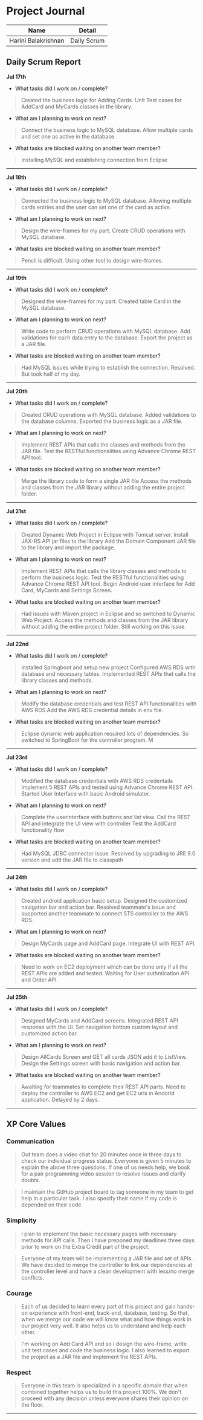 # Project Journal

|Name | Detail|
|---|---|
| Harini Balakrishnan | Daily Scrum |

## Daily Scrum Report

**Jul 17th**

- What tasks did I work on / complete?

> Created the business logic for Adding Cards.
> Unit Test cases for AddCard and MyCards classes in the library.

- What am I planning to work on next?

> Connect the business logic to MySQL database.
> Allow multiple cards and set one as active in the database.

- What tasks are blocked waiting on another team member?

> Installing MySQL and establishing connection from Eclipse

----


**Jul 18th**

- What tasks did I work on / complete?

> Connected the business logic to MySQL database.
> Allowing multiple cards entries and the user can set one of the card as active.

- What am I planning to work on next?

> Design the wire-frames for my part.
> Create CRUD operations with MySQL database.

- What tasks are blocked waiting on another team member?

> Pencil is difficult. Using other tool to design wire-frames.

----


**Jul 19th**

- What tasks did I work on / complete?

> Designed the wire-frames for my part.
> Created table Card in the MySQL database.

- What am I planning to work on next?

> Write code to perform CRUD operations with MySQL database.
> Add validations for each data entry to the database.
> Export the project as a JAR file.

- What tasks are blocked waiting on another team member?

> Had MySQL issues while trying to establish the connection. Resolved. But took half of my day.

----


**Jul 20th**

- What tasks did I work on / complete?

> Created CRUD operations with MySQL database.
> Added validations to the database columns.
> Exported the business logic as a JAR file.

- What am I planning to work on next?

> Implement REST APIs that calls the classes and methods from the JAR file.
> Test the RESTful functionalities using Advance Chrome REST API tool.


- What tasks are blocked waiting on another team member?

> Merge the library code to form a single JAR file
> Access the methods and classes from the JAR library without adding the entire project folder.

----


**Jul 21st**

- What tasks did I work on / complete?

> Created Dynamic Web Project in Eclipse with Tomcat server.
> Install JAX-RS API jar files to the library
> Add the Domain Component JAR file to the library and import the package.

- What am I planning to work on next?

> Implement REST APIs that calls the library classes and methods to perform the business logic.
> Test the RESTful functionalities using Advance Chrome REST API tool.
> Begin Android user interface for Add Card, MyCards and Settings Screen.

- What tasks are blocked waiting on another team member?

> Had issues with Maven project in Eclipse and so switched to Dynamic Web Project.
> Access the methods and classes from the JAR library without adding the entire project folder. Still working on this issue.

----


**Jul 22nd**

- What tasks did I work on / complete?
> Installed Springboot and setup new project
> Configured AWS RDS with database and necessary tables.
> Implemented REST APIs that calls the library classes and methods.

- What am I planning to work on next?
> Modify the database credentials and test REST API functionalities with AWS RDS 
> Add the AWS RDS credential details in env file.

- What tasks are blocked waiting on another team member?
> Eclipse dynamic web application required lots of dependencies. So switched to SpringBoot for the controller program.
> M 

----


**Jul 23rd**

- What tasks did I work on / complete?
> Modified the database credentials with AWS RDS credentails 
> Implement 5 REST APIs and tested using Advance Chrome REST API.
> Started User Interface with basic Android simulator.

- What am I planning to work on next?
> Complete the userinterface with buttons and list view.
> Call the REST API and integrate the UI view with controller 
> Test the AddCard functionality flow


- What tasks are blocked waiting on another team member?
> Had MySQL JDBC connector issue. Resolved by upgrading to JRE 9.0 version and add the JAR file to classpath

----

**Jul 24th**
- What tasks did I work on / complete?
> Created android application basic setup.
> Designed the customized navigation bar and action bar.
> Resolved teammate's issue and supported another teammate to connect STS controller to the AWS RDS.

- What am I planning to work on next?
> Design MyCards page and AddCard page.
> Integrate UI with REST API.

- What tasks are blocked waiting on another team member?
> Need to work on EC2 deployment which can be done only if all the REST APIs are added and tested. 
> Waiting for User authntication API and Order API.

----
**Jul 25th**
- What tasks did I work on / complete?
> Designed MyCards and AddCard screens.
> Integrated REST API response with the UI.
> Set navigation bottom custom layout and customized action bar.

- What am I planning to work on next?
> Design AllCards Screen and GET all cards JSON add it to ListView.
> Design the Settings screen with basic navigation and action bar.

- What tasks are blocked waiting on another team member?
> Awaiting for teammates to complete their REST API parts. Need to deploy the controller to AWS EC2 and get EC2 urls in Andorid application. Delayed by 2 days.

----

## XP Core Values

### Communication

> Out team does a video chat for 20 minutes once in three days to check our individual progress status.
Everyone is given 5 minutes to explain the above three questions. If one of us needs help, we book for a pair programming video session to resolve issues and clarify doubts.

> I maintain the GitHub project board to tag someone in my team to get help in a particular task. I also specify their name if my code is depended on their code.

### Simplicity

> I plan to implement the basic necessary pages with necessary methods for API calls. Then I have preponed my deadlines three days prior to work on the Extra Credit part of the project.

> Everyone of my team will be implementing a JAR file and set of APIs. We have decided to merge the controller to link our dependencies at the controller level and have a clean development with less/no merge conflicts.


### Courage

> Each of us decided to learn every part of this project and gain hands-on experience with front-end, back-end, database, testing. So that, when we merge our code we will know what and how things work in our project very well. It also helps us to understand and help each other.

> I'm working on Add Card API and so I design the wire-frame, write unit test cases and code the business logic. I also learned to export the project as a JAR file and implement the REST APIs.

### Respect

> Everyone in this team is specialized in a specific domain that when combined together helps us to build this project 100%. We don't proceed with any decision unless everyone shares their opinion on the floor.

----
